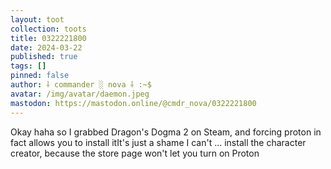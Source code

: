 ```yaml
---
layout: toot
collection: toots
title: 0322221800
date: 2024-03-22
published: true
tags: []
pinned: false
author: ⸸ commander ░ nova ⸸ :~$
avatar: /img/avatar/daemon.jpeg
mastodon: https://mastodon.online/@cmdr_nova/0322221800
---
```


Okay haha so I grabbed Dragon's Dogma 2 on Steam, and forcing proton in fact allows you to install itIt's just a shame I can't ... install the character creator, because the store page won't let you turn on Proton
